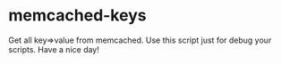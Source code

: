 # memcached-keys
Get all key=>value from memcached. Use this script just for debug your scripts. Have a nice day!
